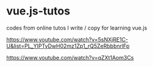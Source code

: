 # vue.js-tutos
codes from online tutos I write / copy for learning vue.js

https://www.youtube.com/watch?v=5sNXjRE1C-U&list=PL_YIPTyDwH02mz1Zp1_rQ5ZeRbbbnrlFp  

https://www.youtube.com/watch?v=qZXt1Aom3Cs  